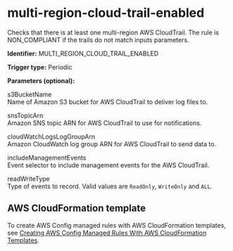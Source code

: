# multi\-region\-cloud\-trail\-enabled<a name="multi-region-cloud-trail-enabled"></a>

Checks that there is at least one multi\-region AWS CloudTrail\. The rule is NON\_COMPLIANT if the trails do not match inputs parameters\.

**Identifier:** MULTI\_REGION\_CLOUD\_TRAIL\_ENABLED

**Trigger type:** Periodic

**Parameters \(optional\):**

 s3BucketName  
Name of Amazon S3 bucket for AWS CloudTrail to deliver log files to\.

 snsTopicArn  
Amazon SNS topic ARN for AWS CloudTrail to use for notifications\.

cloudWatchLogsLogGroupArn  
Amazon CloudWatch log group ARN for AWS CloudTrail to send data to\.

includeManagementEvents  
Event selector to include management events for the AWS CloudTrail\.

readWriteType  
Type of events to record\. Valid values are `ReadOnly`, `WriteOnly` and `ALL`\.

## AWS CloudFormation template<a name="w4aac13c29c17d209c13"></a>

To create AWS Config managed rules with AWS CloudFormation templates, see [Creating AWS Config Managed Rules With AWS CloudFormation Templates](aws-config-managed-rules-cloudformation-templates.md)\.